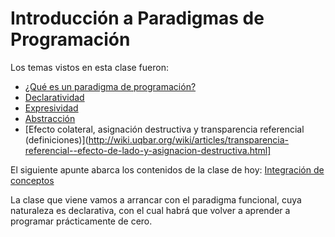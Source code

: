 # Introducción a Paradigmas de Programación

Los temas vistos en esta clase fueron:
- [¿Qué es un paradigma de programación?](http://wiki.uqbar.org/wiki/articles/paradigma-de-programacion.html)
- [Declaratividad](http://wiki.uqbar.org/wiki/articles/declaratividad.html)
- [Expresividad](http://wiki.uqbar.org/wiki/articles/expresividad.html)
- [Abstracción](http://wiki.uqbar.org/wiki/articles/abstraccion.html)
- [Efecto colateral, asignación destructiva y transparencia referencial (definiciones)](http://wiki.uqbar.org/wiki/articles/transparencia-referencial--efecto-de-lado-y-asignacion-destructiva.html]

El siguiente apunte abarca los contenidos de la clase de hoy: [Integración de conceptos](https://docs.google.com/document/d/1QP1ftd6jvAlVZOAsVPJ_1I0O7WW9MaIrn6zfW-iJdrY)

La clase que viene vamos a arrancar con el paradigma funcional, cuya naturaleza es declarativa, con el cual habrá que volver a aprender a programar prácticamente de cero.
